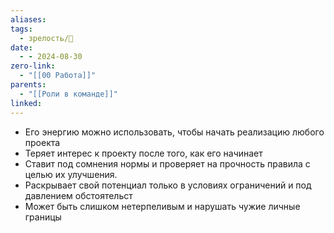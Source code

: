 ```yaml
---
aliases: 
tags:
  - зрелость/🌱
date:
  - - 2024-08-30
zero-link:
  - "[[00 Работа]]"
parents:
  - "[[Роли в команде]]"
linked:
---
```

- Его энергию можно использовать, чтобы начать реализацию любого проекта
- Теряет интерес к проекту после того, как его начинает
- Ставит под сомнения нормы и проверяет на прочность правила с целью их улучшения.
- Раскрывает свой потенциал только в условиях ограничений и под давлением обстоятельст
- Может быть слишком нетерпеливым и нарушать чужие личные границы